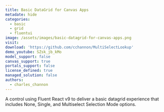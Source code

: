 ```yaml
---
title: Basic DataGrid for Canvas Apps
metadate: hide
categories:
  - basic
  - grid
  - fluentui
image: /assets/images/basic-datagrid-for-canvas-apps.png
visit: 
download: 'https://github.com/cchannon/MultiSelectLookup'
demo_youtube: SZsk_jb_kMo
model_support: false
canvas_support: true
portals_support: false
license_defined: true
managed_solution: false
authors:
  - charles_channon
---
```

A control using Fluent React v9 to deliver a basic datagrid experience that includes None, Single, and Multiselect Selection Mode options.
